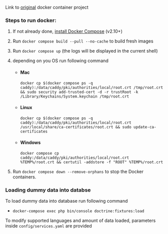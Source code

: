 Link to [original](https://github.com/dunglas/symfony-docker) docker container project
### Steps to run docker:  
1.  If not already done,  [install Docker Compose](https://docs.docker.com/compose/install/)  (v2.10+)
2.  Run  `docker compose build --pull --no-cache`  to build fresh images
3.  Run  `docker compose up`  (the logs will be displayed in the current shell)
 4. depending on you OS run following command
	- #### Mac
		`docker cp $(docker compose ps -q caddy):/data/caddy/pki/authorities/local/root.crt /tmp/root.crt && sudo security add-trusted-cert -d -r trustRoot -k /Library/Keychains/System.keychain /tmp/root.crt`
	- #### Linux
		`docker cp $(docker compose ps -q caddy):/data/caddy/pki/authorities/local/root.crt /usr/local/share/ca-certificates/root.crt && sudo update-ca-certificates`
	- #### Windows
		`docker compose cp caddy:/data/caddy/pki/authorities/local/root.crt %TEMP%/root.crt && certutil -addstore -f "ROOT" %TEMP%/root.crt`
		
5.  Run  `docker compose down --remove-orphans`  to stop the Docker containers.

### Loading dummy data into databse

To load dummy data into database run following command

- `docker-compose exec php bin/console doctrine:fixtures:load`

To modify supported languages and amount of data loaded, parameters inside `config/services.yaml` are provided
		
